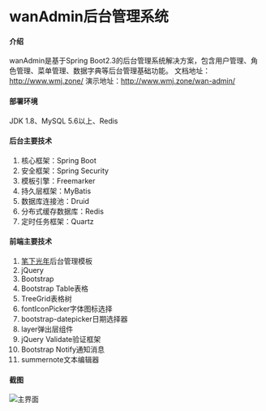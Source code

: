 # wanAdmin后台管理系统

#### 介绍
wanAdmin是基于Spring Boot2.3的后台管理系统解决方案，包含用户管理、角色管理、菜单管理、数据字典等后台管理基础功能。
文档地址：http://www.wmj.zone/
演示地址：http://www.wmj.zone/wan-admin/

#### 部署环境
JDK 1.8、MySQL 5.6以上、Redis


#### 后台主要技术

1. 核心框架：Spring Boot
2. 安全框架：Spring Security
3. 模板引擎：Freemarker
4. 持久层框架：MyBatis
5. 数据库连接池：Druid
6. 分布式缓存数据库：Redis
7. 定时任务框架：Quartz

#### 前端主要技术

1. [笔下光年](https://gitee.com/yinqi/Light-Year-Admin-Using-Iframe-v4)后台管理模板
2. jQuery
3. Bootstrap
4. Bootstrap Table表格
5. TreeGrid表格树
6. fontIconPicker字体图标选择
7. bootstrap-datepicker日期选择器
8. layer弹出层组件
9. jQuery Validate验证框架
10. Bootstrap Notify通知消息
11. summernote文本编辑器

#### 截图
![主界面](https://images.gitee.com/uploads/images/2021/0501/160757_b6882117_5563527.png "wanAdmin.png")
